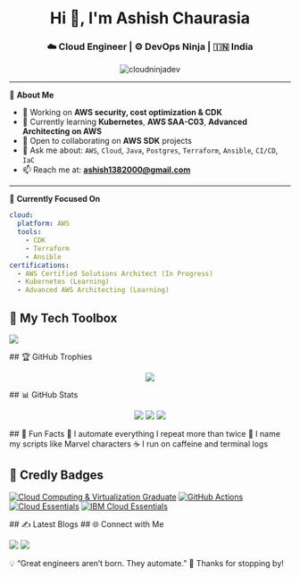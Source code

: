 <h1 align="center">Hi 👋, I'm Ashish Chaurasia</h1>
<h3 align="center">☁️ Cloud Engineer | ⚙️ DevOps Ninja | 🇮🇳 India</h3>

<p align="center">
  <img src="https://komarev.com/ghpvc/?username=cloudninjadev&label=Profile%20views&color=brightgreen&style=flat-square" alt="cloudninjadev" />
</p>

---

🌟 **About Me**
- 🚀 Working on **AWS security, cost optimization & CDK**
- 🧠 Currently learning **Kubernetes**, **AWS SAA-C03**, **Advanced Architecting on AWS**
- 🤝 Open to collaborating on **AWS SDK** projects
- 💬 Ask me about: `AWS`, `Cloud`, `Java`, `Postgres`, `Terraform`, `Ansible`, `CI/CD`, `IaC`
- 📫 Reach me at: **ashish1382000@gmail.com**

---

🎯 **Currently Focused On**
```yaml
cloud:
  platform: AWS
  tools:
    - CDK
    - Terraform
    - Ansible
certifications:
  - AWS Certified Solutions Architect (In Progress)
  - Kubernetes (Learning)
  - Advanced AWS Architecting (Learning)
```

## 🧠 My Tech Toolbox
<p align="left"> <img src="https://skillicons.dev/icons?i=aws,terraform,docker,kubernetes,ansible,java,spring,linux,python,postgres,git,github,jenkins,nodejs,bash" /> </p>
## 🏆 GitHub Trophies
<p align="center"> <img src="https://github-profile-trophy.vercel.app/?username=cloudninjadev&theme=gruvbox&row=1&column=7" /> </p>
## 📊 GitHub Stats
<p align="center"> <img src="https://github-readme-stats.vercel.app/api?username=cloudninjadev&show_icons=true&theme=tokyonight" /> <img src="https://github-readme-stats.vercel.app/api/top-langs/?username=cloudninjadev&layout=compact&theme=tokyonight" /> <img src="https://github-readme-streak-stats.herokuapp.com/?user=cloudninjadev&theme=tokyonight" /> </p>
## 🧩 Fun Facts
🧠 I automate everything I repeat more than twice
🤖 I name my scripts like Marvel characters
☕ I run on caffeine and terminal logs

## 🥇 Credly Badges
<p align="left"> <a href="http://www.credly.com/badges/f00a4037-93a1-4727-b810-f8b19146a335"><img src="https://images.credly.com/size/110x110/images/2fa4d7d3-5bed-4c77-abdc-6cd3517e0b53/Cloud_Computing-Virtualization_-_4_Star.png" alt="Cloud Computing & Virtualization Graduate"/></a> <a href="http://www.credly.com/badges/31f71677-13b7-4fa0-8276-e6b5141aaded"><img src="https://images.credly.com/size/110x110/images/89efc3e7-842b-4790-b09b-9ea5efc71ec3/image.png" alt="GitHub Actions"/></a> <a href="http://www.credly.com/badges/3384ca7d-0033-4cc1-94d2-64fed76de995"><img src="https://images.credly.com/size/110x110/images/5ee26427-f944-4182-b802-459462184c9a/image.png" alt="Cloud Essentials"/></a> <a href="http://www.credly.com/badges/19c640c1-2730-4652-86da-16d1280de057"><img src="https://images.credly.com/size/110x110/images/7d768acf-ce3c-4a05-9778-a5013b1211c9/blob" alt="IBM Cloud Essentials"/></a> </p>
## ✍️ Latest Blogs
<!-- BLOG-POST-LIST:START --> <!-- BLOG-POST-LIST:END -->
## 🌐 Connect with Me
<p align="left"> <a href="https://www.linkedin.com/in/ashish-chaurasia-683630175/" target="_blank"><img src="https://skillicons.dev/icons?i=linkedin" /></a> <a href="https://medium.com/@ashish-chaurasia" target="_blank"><img src="https://skillicons.dev/icons?i=medium" /></a> </p>
💡 “Great engineers aren’t born. They automate.”
🖖 Thanks for stopping by!
